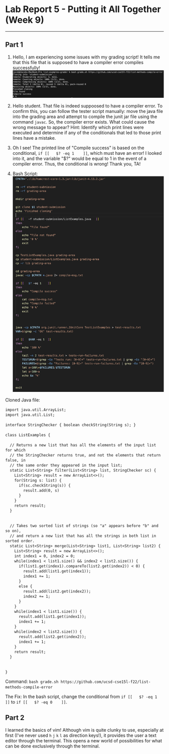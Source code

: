 # Lab Report 5 - Putting it All Together (Week 9)
***

## Part 1
1. Hello, I am experiencing some issues with my grading script! It tells me that this file that is supposed to have a compiler error compiles successfully!
![Image](lab-report-5a.png)

2. Hello student. That file is indeed suppoosed to have a compiler error. To confirm this, you can follow the tester script manually: move the java file into the grading area and attempt to compile the junit jar file using the command ``javac``. So, the compiler error exists. What could cause the wrong message to appear? Hint: Identify which print lines were executed and determine if any of the conditionals that led to those print lines have a mistake.

3. Oh I see! The printed line of "Compile success" is based on the conditional, ```if [[   $? -eq 1    ]]```, which must have an error! I looked into it, and the variable "$?" would be equal to 1 in the event of a compiler error. Thus, the conditional is wrong! Thank you, TA!

4. Bash Script:
![Image](lab-report-5b.png)

Cloned Java file:
````
import java.util.ArrayList;
import java.util.List;

interface StringChecker { boolean checkString(String s); }

class ListExamples {

  // Returns a new list that has all the elements of the input list for which
  // the StringChecker returns true, and not the elements that return false, in
  // the same order they appeared in the input list;
  static List<String> filter(List<String> list, StringChecker sc) {
    List<String> result = new ArrayList<>();
    for(String s: list) {
      if(sc.checkString(s)) {
        result.add(0, s)
      }
    }
    return result;
  }


  // Takes two sorted list of strings (so "a" appears before "b" and so on),
  // and return a new list that has all the strings in both list in sorted order.
  static List<String> merge(List<String> list1, List<String> list2) {
    List<String> result = new ArrayList<>();
    int index1 = 0, index2 = 0;
    while(index1 < list1.size() && index2 < list2.size()) {
      if(list1.get(index1).compareTo(list2.get(index2)) < 0) {
        result.add(list1.get(index1));
        index1 += 1;
      }
      else {
        result.add(list2.get(index2));
        index2 += 1;
      }
    }
    while(index1 < list1.size()) {
      result.add(list1.get(index1));
      index1 += 1;
    }
    while(index2 < list2.size()) {
      result.add(list2.get(index2));
      index1 += 1;
    }
    return result;
  }


}
````

Command:
```bash grade.sh https://github.com/ucsd-cse15l-f22/list-methods-compile-error```

The Fix:
In the bash script, change the conditional from ``if [[   $? -eq 1    ]]`` to ``if [[   $? -eq 0    ]]``.


## Part 2
I learned the basics of vim! Although vim is quite clunky to use, especially at first (I've never used ``h`` ``j`` ``k`` ``l`` as direction keys!), it provides the user a text editor through the terminal. This opens a new world of possibilities for what can be done exclusively through the terminal.
